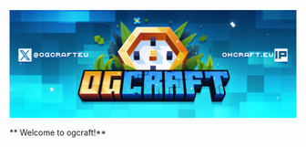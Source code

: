 [![Logo](https://github.com/ogcrafteu/.github/blob/main/github_banner.png?raw=true)](https://ogcraft.eu)

** Welcome to ogcraft!**

